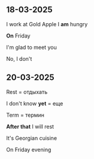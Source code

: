 ## 18-03-2025

I work at Gold Apple
I **am** hungry

**On** Friday

I'm glad to meet you 

No, I don't


## 20-03-2025

Rest = отдыхать

I don't know **yet** = еще 

Term = термин

**After that** I will rest

It's Georgian cuisine 

On Friday evening